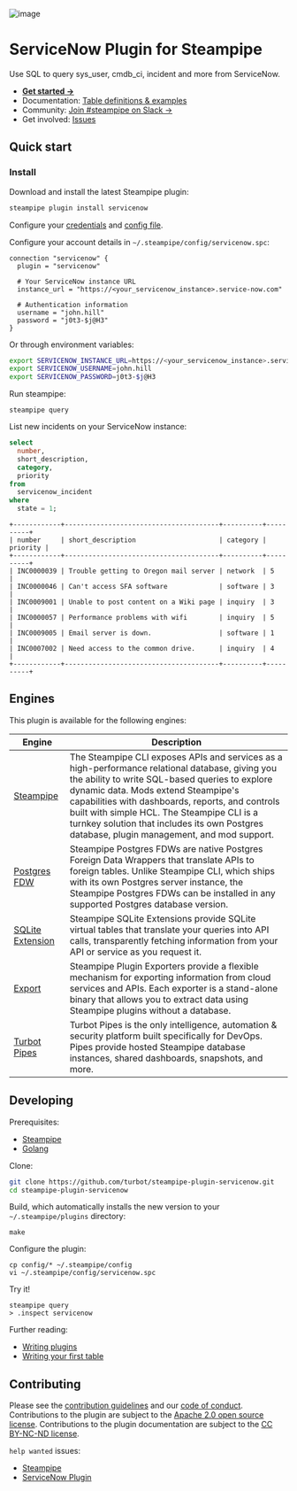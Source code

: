 ![image](https://hub.steampipe.io/images/plugins/turbot/servicenow-social-graphic.png)

# ServiceNow Plugin for Steampipe

Use SQL to query sys_user, cmdb_ci, incident and more from ServiceNow.

- **[Get started →](https://hub.steampipe.io/plugins/turbot/servicenow)**
- Documentation: [Table definitions & examples](https://hub.steampipe.io/plugins/turbot/servicenow/tables)
- Community: [Join #steampipe on Slack →](https://turbot.com/community/join)
- Get involved: [Issues](https://github.com/turbot/steampipe-plugin-servicenow/issues)

## Quick start

### Install

Download and install the latest Steampipe plugin:

```bash
steampipe plugin install servicenow
```

Configure your [credentials](https://hub.steampipe.io/plugins/turbot/servicenow#credentials) and [config file](https://hub.steampipe.io/plugins/turbot/servicenow#configuration).

Configure your account details in `~/.steampipe/config/servicenow.spc`:

```hcl
connection "servicenow" {
  plugin = "servicenow"

  # Your ServiceNow instance URL
  instance_url = "https://<your_servicenow_instance>.service-now.com"

  # Authentication information
  username = "john.hill"
  password = "j0t3-$j@H3"
}
```

Or through environment variables:

```sh
export SERVICENOW_INSTANCE_URL=https://<your_servicenow_instance>.service-now.com
export SERVICENOW_USERNAME=john.hill
export SERVICENOW_PASSWORD=j0t3-$j@H3
```

Run steampipe:

```shell
steampipe query
```

List new incidents on your ServiceNow instance:

```sql
select
  number,
  short_description,
  category,
  priority
from
  servicenow_incident
where
  state = 1;
```

```
+------------+---------------------------------------+----------+----------+
| number     | short_description                     | category | priority |
+------------+---------------------------------------+----------+----------+
| INC0000039 | Trouble getting to Oregon mail server | network  | 5        |
| INC0000046 | Can't access SFA software             | software | 3        |
| INC0009001 | Unable to post content on a Wiki page | inquiry  | 3        |
| INC0000057 | Performance problems with wifi        | inquiry  | 5        |
| INC0009005 | Email server is down.                 | software | 1        |
| INC0007002 | Need access to the common drive.      | inquiry  | 4        |
+------------+---------------------------------------+----------+----------+
```

## Engines

This plugin is available for the following engines:

| Engine        | Description
|---------------|------------------------------------------
| [Steampipe](https://steampipe.io/docs) | The Steampipe CLI exposes APIs and services as a high-performance relational database, giving you the ability to write SQL-based queries to explore dynamic data. Mods extend Steampipe's capabilities with dashboards, reports, and controls built with simple HCL. The Steampipe CLI is a turnkey solution that includes its own Postgres database, plugin management, and mod support.
| [Postgres FDW](https://steampipe.io/docs/steampipe_postgres/index) | Steampipe Postgres FDWs are native Postgres Foreign Data Wrappers that translate APIs to foreign tables. Unlike Steampipe CLI, which ships with its own Postgres server instance, the Steampipe Postgres FDWs can be installed in any supported Postgres database version.
| [SQLite Extension](https://steampipe.io/docs//steampipe_sqlite/index) | Steampipe SQLite Extensions provide SQLite virtual tables that translate your queries into API calls, transparently fetching information from your API or service as you request it.
| [Export](https://steampipe.io/docs/steampipe_export/index) | Steampipe Plugin Exporters provide a flexible mechanism for exporting information from cloud services and APIs. Each exporter is a stand-alone binary that allows you to extract data using Steampipe plugins without a database.
| [Turbot Pipes](https://turbot.com/pipes/docs) | Turbot Pipes is the only intelligence, automation & security platform built specifically for DevOps. Pipes provide hosted Steampipe database instances, shared dashboards, snapshots, and more.

## Developing

Prerequisites:

- [Steampipe](https://steampipe.io/downloads)
- [Golang](https://golang.org/doc/install)

Clone:

```sh
git clone https://github.com/turbot/steampipe-plugin-servicenow.git
cd steampipe-plugin-servicenow
```

Build, which automatically installs the new version to your `~/.steampipe/plugins` directory:

```
make
```

Configure the plugin:

```
cp config/* ~/.steampipe/config
vi ~/.steampipe/config/servicenow.spc
```

Try it!

```
steampipe query
> .inspect servicenow
```

Further reading:

- [Writing plugins](https://steampipe.io/docs/develop/writing-plugins)
- [Writing your first table](https://steampipe.io/docs/develop/writing-your-first-table)

## Contributing

Please see the [contribution guidelines](https://github.com/turbot/steampipe/blob/main/CONTRIBUTING.md) and our [code of conduct](https://github.com/turbot/steampipe/blob/main/CODE_OF_CONDUCT.md). Contributions to the plugin are subject to the [Apache 2.0 open source license](https://github.com/turbot/steampipe-plugin-servicenow/blob/main/LICENSE). Contributions to the plugin documentation are subject to the [CC BY-NC-ND license](https://github.com/turbot/steampipe-plugin-servicenow/blob/main/docs/LICENSE).

`help wanted` issues:

- [Steampipe](https://github.com/turbot/steampipe/labels/help%20wanted)
- [ServiceNow Plugin](https://github.com/turbot/steampipe-plugin-servicenow/labels/help%20wanted)
